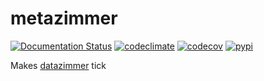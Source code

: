 # metazimmer

[![Documentation Status](https://readthedocs.org/projects/metazimmer/badge/?version=latest)](https://metazimmer.readthedocs.io/en/latest)
[![codeclimate](https://img.shields.io/codeclimate/maintainability/endremborza/metazimmer.svg)](https://codeclimate.com/github/endremborza/metazimmer)
[![codecov](https://img.shields.io/codecov/c/github/endremborza/metazimmer)](https://codecov.io/gh/endremborza/metazimmer)
[![pypi](https://img.shields.io/pypi/v/metazimmer.svg)](https://pypi.org/project/metazimmer/)

Makes [datazimmer](https://github.com/sscu-budapest/datazimmer) tick